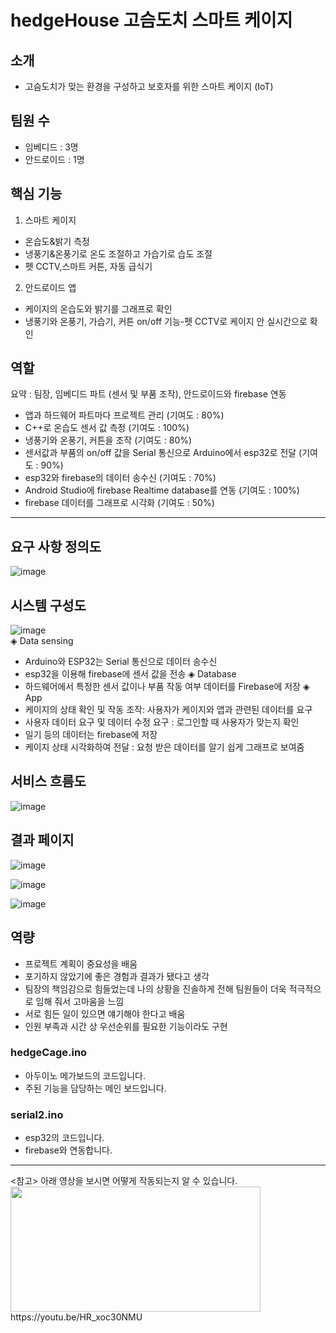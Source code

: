 # hedgeHouse 고슴도치 스마트 케이지

## 소개
- 고슴도치가 맞는 환경을 구성하고 보호자를 위한 스마트 케이지 (IoT)
## 팀원 수
- 임베디드 : 3명
- 안드로이드 : 1명

## 핵심 기능
1. 스마트 케이지
- 온습도&밝기 측정
- 냉풍기&온풍기로 온도 조절하고 가습기로 습도 조절
- 펫 CCTV,스마트 커튼, 자동 급식기
2. 안드로이드 앱
- 케이지의 온습도와 밝기를 그래프로 확인
- 냉풍기와 온풍기, 가습기, 커튼 on/off 기능-펫 CCTV로 케이지 안 실시간으로 확인

## 역할 
요약 : 팀장, 임베디드 파트 (센서 및 부품 조작), 안드로이드와 firebase 연동

- 앱과 하드웨어 파트마다 프로젝트 관리 (기여도 : 80%)
- C++로 온습도 센서 값 측정 (기여도 : 100%)
- 냉풍기와 온풍기, 커튼을 조작 (기여도 : 80%)
- 센서값과 부품의 on/off 값을 Serial 통신으로 Arduino에서 esp32로 전달 (기여도 : 90%)
- esp32와 firebase의 데이터 송수신 (기여도 : 70%)
- Android Studio에 firebase Realtime database를 연동 (기여도 : 100%)
- firebase 데이터를 그래프로 시각화 (기여도 : 50%)

<hr>

## 요구 사항 정의도
![image](https://github.com/EunSung98/hedgeHouse/assets/77737044/e4a15d96-a619-40e7-a690-b3c4c0bd044a)

## 시스템 구성도
![image](https://github.com/EunSung98/hedgeHouse/assets/77737044/d81bd979-f973-4218-b260-24495b2b6c94)
<br>
◈ Data sensing <br>
- Arduino와 ESP32는 Serial 통신으로 데이터 송수신
- esp32을 이용해 firebase에 센서 값을 전송
◈ Database <br>
- 하드웨어에서 특정한 센서 값이나 부품 작동 여부 데이터를 Firebase에 저장
◈ App <br>
- 케이지의 상태 확인 및 작동 조작: 사용자가 케이지와 앱과 관련된 데이터를 요구
- 사용자 데이터 요구 및 데이터 수정 요구 : 로그인할 때 사용자가 맞는지 확인
- 일기 등의 데이터는 firebase에 저장
- 케이지 상태 시각화하여 전달 : 요청 받은 데이터를 알기 쉽게  그래프로 보여줌

## 서비스 흐름도
![image](https://github.com/EunSung98/hedgeHouse/assets/77737044/a4d5ef35-1b58-4fe6-9f89-65808c8ae12d)

## 결과 페이지
![image](https://github.com/EunSung98/hedgeHouse/assets/77737044/63f848c3-74ed-4066-844d-ae2e8f6fdd09)

![image](https://github.com/EunSung98/hedgeHouse/assets/77737044/1ad66410-39f5-4ccd-b816-4becab933d34)

![image](https://github.com/EunSung98/hedgeHouse/assets/77737044/84c22589-94f9-4b8c-959c-0096c51926b6)

## 역량
- 프로젝트 계획이 중요성을 배움
- 포기하지 않았기에 좋은 경험과 결과가 됐다고 생각
- 팀장의 책임감으로 힘들었는데 나의 상황을 진솔하게 전해 팀원들이 더욱 적극적으로 임해 줘서 고마움을 느낌  
- 서로 힘든 일이 있으면 얘기해야 한다고 배움
- 인원 부족과 시간 상 우선순위를 필요한 기능이라도 구현

### hedgeCage.ino
- 아두이노 메가보드의 코드입니다.
- 주된 기능을 담당하는 메인 보드입니다.

### serial2.ino
- esp32의 코드입니다.
- firebase와 연동합니다.

<hr>
<참고>
아래 영상을 보시면 어떻게 작동되는지 알 수 있습니다.<br>
<img src="https://user-images.githubusercontent.com/77737044/210165701-d9f0729c-68a5-4f03-b9bc-3d74f9292110.png" width="400" height="200">
https://youtu.be/HR_xoc30NMU

